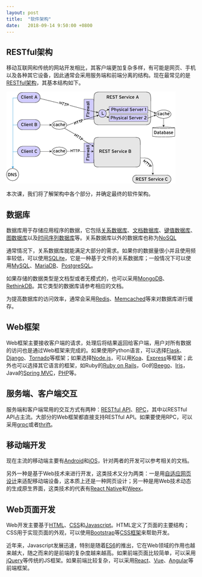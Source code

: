 ```yaml
---
layout: post
title:  "软件架构"
date:   2018-09-14 9:50:00 +0800
---
```


## RESTful架构

移动互联网和传统的网站开发相比，其客户端更加复杂多样，有可能是网页、手机以及各种其它设备，因此通常会采用服务端和前端分离的结构。现在最常见的是[RESTful架构][restful]，其基本结构如下。

![software_arch][]

本次课，我们将了解架构中各个部分，并确定最终的软件架构。

## 数据库

数据库用于存储应用程序的数据，它包括[关系数据库][rdb]、[文档数据库][documentdb]、[键值数据库][kvdb]、[图数据库][graphdb]以及[时间序列数据库][timedb]等。关系数据库以外的数据库也称为[NoSQL][]

通常情况下，关系数据库就能满足大部分的需求。如果你的数据量很小并且使用频率较低，可以使用[SQLite][]，它是一种基于文件的关系数据库；一般情况下可以使用[MySQL][]、[MariaDB][]、[PostgreSQL][]。

如果存储的数据类型是文档型或者无模式的，也可以采用[MongoDB][]、[RethinkDB][]。其它类型的数据库请参考相应的文档。

为提高数据库的访问效率，通常会采用[Redis][]、[Memcached][]等来对数据库进行缓存。

## Web框架

Web框架主要接收客户端的请求，处理后将结果返回给客户端，用户对所有数据的访问也是通过Web框架来完成的。如果使用Python语言，可以选择[Flask][]、[Django][]、[Tornado][]等框架；如果选择[Node.js][]，可以用[Koa][]、[Express][]等框架；此外也可以选择其它语言的框架，如Ruby的[Ruby on Rails][ror]，Go的[Beego][]、[Iris][]，Java的[Spring MVC][spring_mvc]，[PHP][]等。

## 服务端、客户端交互

服务端和客户端常用的交互方式有两种：[RESTful API][restful]、[RPC][]，其中以RESTful API占主流。大部分的Web框架都直接支持RESTful API。如果要使用RPC，可以采用[grpc][]或者[thrift][]。

## 移动端开发

现在主流的移动端主要有[Android][]和[iOS][]，针对两者的开发可以参考相关的文档。

另外一种是基于Web技术来进行开发，这类技术又分为两类：一是用[自适应网页设计][responsive_design]来适配移动端设备，这本质上还是一种网页设计；另一种是用Web技术动态的生成原生界面，这类技术的代表有[React Native][]和[Weex][]。

## Web页面开发

Web开发主要基于[HTML][]、[CSS][]和[Javascript][]。HTML定义了页面的主要结构；CSS用于实现页面的外观，可以使用[Bootstrap][]等[CSS框架][css_framework]来帮助开发。

近年来，Javascript发展迅速，特别是随着[ES6][]的推出，它在Web领域的作用也越来越大，随之而来的是前端的复杂度越来越高。如果前端页面比较简单，可以采用[jQuery][]等传统的JS框架。如果前端比较复杂，可以采用[React][]、[Vue][]、[Angular][]等前端框架。

[android]: https://developer.android.com/?hl=zh-cn
[angular]: https://angular.io/
[beego]: https://beego.me/
[bootstrap]: https://getbootstrap.com/
[css]: http://www.w3school.com.cn/css3/index.ASP
[css_framework]: https://github.com/troxler/awesome-css-frameworks
[django]: https://www.djangoproject.com/
[documentdb]: https://en.wikipedia.org/wiki/Document-oriented_database
[es6]: http://es6.ruanyifeng.com/
[express]: https://expressjs.com/zh-cn/
[flask]: http://flask.pocoo.org/
[graphdb]: https://en.wikipedia.org/wiki/Graph_database
[grpc]: https://grpc.io/
[html]: https://www.w3schools.com/html/html5_intro.asp
[ios]: https://developer.apple.com/
[iris]: https://iris-go.com/
[javascript]: https://wangdoc.com/javascript/
[jquery]: https://jquery.com/
[koa]: https://koajs.com/
[kvdb]: https://en.wikipedia.org/wiki/Key-value_database
[mariadb]: https://mariadb.org/
[memcached]: https://memcached.org/
[mongodb]: https://github.com/mongo/mongo
[mysql]: http://mysql.com/
[node.js]: https://nodejs.org/en/
[nosql]: https://zh.wikipedia.org/wiki/NoSQL
[php]: http://php.net/
[postgresql]: http://www.postgresql.org/
[rdb]: https://zh.wikipedia.org/wiki/%E5%85%B3%E7%B3%BB%E6%95%B0%E6%8D%AE%E5%BA%93
[react native]: https://facebook.github.io/react-native/
[react]: https://reactjs.org/
[redis]: https://redis.io/
[responsive_design]: http://www.ruanyifeng.com/blog/2012/05/responsive_web_design.html
[restful]: http://www.ruanyifeng.com/blog/2011/09/restful.html
[rethinkdb]: https://github.com/rethinkdb/rethinkdb
[ror]: https://rubyonrails.org/
[rpc]: https://en.wikipedia.org/wiki/Remote_procedure_call
[software_arch]: /assets/images/software_arch.gif "REST-based architecture"
[spring_mvc]: https://docs.spring.io/spring/docs/current/spring-framework-reference/web.html 
[sqlite]: https://www.sqlite.org/index.html
[thrift]: https://thrift.apache.org/
[timedb]: https://en.wikipedia.org/wiki/Time_series_database
[tornado]: http://www.tornadoweb.org/en/stable/
[vue]: https://cn.vuejs.org/index.html
[weex]: https://weex.apache.org/cn/guide/
